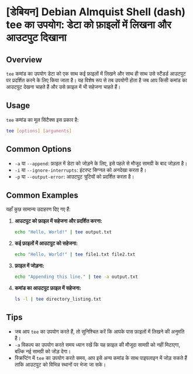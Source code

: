 # [डेबियन] Debian Almquist Shell (dash) tee का उपयोग: डेटा को फ़ाइलों में लिखना और आउटपुट दिखाना

## Overview
`tee` कमांड का उपयोग डेटा को एक साथ कई फ़ाइलों में लिखने और साथ ही साथ उसे स्टैंडर्ड आउटपुट पर प्रदर्शित करने के लिए किया जाता है। यह विशेष रूप से तब उपयोगी होता है जब आप किसी कमांड का आउटपुट देखना चाहते हैं और उसे फ़ाइल में भी सहेजना चाहते हैं।

## Usage
`tee` कमांड का मूल सिंटैक्स इस प्रकार है:

```bash
tee [options] [arguments]
```

## Common Options
- `-a` या `--append`: फ़ाइल में डेटा को जोड़ने के लिए, इसे पहले से मौजूद सामग्री के बाद जोड़ता है।
- `-i` या `--ignore-interrupts`: इंटरप्ट सिग्नल को अनदेखा करता है।
- `-p` या `--output-error`: आउटपुट त्रुटियों को प्रदर्शित करता है।

## Common Examples
यहाँ कुछ सामान्य उदाहरण दिए गए हैं:

1. **आउटपुट को फ़ाइल में सहेजना और प्रदर्शित करना:**
   ```bash
   echo "Hello, World!" | tee output.txt
   ```

2. **कई फ़ाइलों में आउटपुट को सहेजना:**
   ```bash
   echo "Hello, World!" | tee file1.txt file2.txt
   ```

3. **फ़ाइल में जोड़ना:**
   ```bash
   echo "Appending this line." | tee -a output.txt
   ```

4. **कमांड का आउटपुट फ़ाइल में सहेजना:**
   ```bash
   ls -l | tee directory_listing.txt
   ```

## Tips
- जब आप `tee` का उपयोग करते हैं, तो सुनिश्चित करें कि आपके पास फ़ाइलों में लिखने की अनुमति है।
- `-a` विकल्प का उपयोग करते समय ध्यान रखें कि यह फ़ाइल की मौजूदा सामग्री को नहीं मिटाएगा, बल्कि नई सामग्री को जोड़ देगा।
- स्क्रिप्टिंग में `tee` का उपयोग करते समय, आप इसे अन्य कमांड के साथ पाइपलाइन में जोड़ सकते हैं ताकि आउटपुट को विभिन्न स्थानों पर भेजा जा सके।